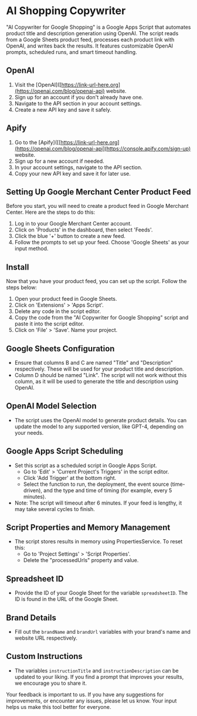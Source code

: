 # AI Shopping Copywriter

"AI Copywriter for Google Shopping" is a Google Apps Script that automates product title and description generation using OpenAI. The script reads from a Google Sheets product feed, processes each product link with OpenAI, and writes back the results. It features customizable OpenAI prompts, scheduled runs, and smart timeout handling.

## OpenAI

1. Visit the [OpenAI]([https://link-url-here.org](https://openai.com/blog/openai-api) website.
2. Sign up for an account if you don't already have one.
3. Navigate to the API section in your account settings.
4. Create a new API key and save it safely.

## Apify

1. Go to the [Apify]([[https://link-url-here.org](https://openai.com/blog/openai-api](https://console.apify.com/sign-up) website.
2. Sign up for a new account if needed.
3. In your account settings, navigate to the API section.
4. Copy your new API key and save it for later use.

## Setting Up Google Merchant Center Product Feed

Before you start, you will need to create a product feed in Google Merchant Center. Here are the steps to do this:

1. Log in to your Google Merchant Center account.
2. Click on 'Products' in the dashboard, then select 'Feeds'.
3. Click the blue '+' button to create a new feed.
4. Follow the prompts to set up your feed. Choose 'Google Sheets' as your input method.

## Install

Now that you have your product feed, you can set up the script. Follow the steps below:

1. Open your product feed in Google Sheets.
2. Click on 'Extensions' > 'Apps Script'.
3. Delete any code in the script editor.
4. Copy the code from the "AI Copywriter for Google Shopping" script and paste it into the script editor.
5. Click on 'File' > 'Save'. Name your project.

## Google Sheets Configuration

- Ensure that columns B and C are named "Title" and "Description" respectively. These will be used for your product title and description.
- Column D should be named "Link". The script will not work without this column, as it will be used to generate the title and description using OpenAI.

## OpenAI Model Selection

- The script uses the OpenAI model to generate product details. You can update the model to any supported version, like GPT-4, depending on your needs.

## Google Apps Script Scheduling

- Set this script as a scheduled script in Google Apps Script.
  - Go to 'Edit' > 'Current Project's Triggers' in the script editor.
  - Click 'Add Trigger' at the bottom right.
  - Select the function to run, the deployment, the event source (time-driven), and the type and time of timing (for example, every 5 minutes).
- Note: The script will timeout after 6 minutes. If your feed is lengthy, it may take several cycles to finish.

## Script Properties and Memory Management

- The script stores results in memory using PropertiesService. To reset this:
  - Go to 'Project Settings' > 'Script Properties'.
  - Delete the "processedUrls" property and value.

## Spreadsheet ID

- Provide the ID of your Google Sheet for the variable `spreadsheetID`. The ID is found in the URL of the Google Sheet.

## Brand Details

- Fill out the `brandName` and `brandUrl` variables with your brand's name and website URL respectively.

## Custom Instructions

- The variables `instructionTitle` and `instructionDescription` can be updated to your liking. If you find a prompt that improves your results, we encourage you to share it.

Your feedback is important to us. If you have any suggestions for improvements, or encounter any issues, please let us know. Your input helps us make this tool better for everyone.
